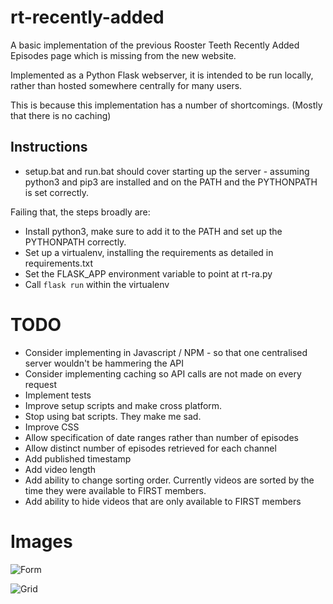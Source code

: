 # rt-recently-added

A basic implementation of the previous Rooster Teeth Recently Added Episodes page which is missing from the new website.

Implemented as a Python Flask webserver, it is intended to be run locally, rather than hosted somewhere centrally for many users.

This is because this implementation has a number of shortcomings. (Mostly that there is no caching)

## Instructions
* setup.bat and run.bat should cover starting up the server - assuming python3 and pip3 are installed and on the PATH and the PYTHONPATH is set correctly.

Failing that, the steps broadly are:

* Install python3, make sure to add it to the PATH and set up the PYTHONPATH correctly.
* Set up a virtualenv, installing the requirements as detailed in requirements.txt
* Set the FLASK_APP environment variable to point at rt-ra.py
* Call ``flask run`` within the virtualenv

# TODO

* Consider implementing in Javascript / NPM - so that one centralised server wouldn't be hammering the API
* Consider implementing caching so API calls are not made on every request
* Implement tests
* Improve setup scripts and make cross platform.
* Stop using bat scripts. They make me sad.
* Improve CSS
* Allow specification of date ranges rather than number of episodes
* Allow distinct number of episodes retrieved for each channel
* Add published timestamp
* Add video length
* Add ability to change sorting order. Currently videos are sorted by the time they were available to FIRST members.
* Add ability to hide videos that are only available to FIRST members

# Images

![Form](https://i.imgur.com/oOtMOtS.png)

![Grid](https://i.imgur.com/qCOgUg8.jpg)